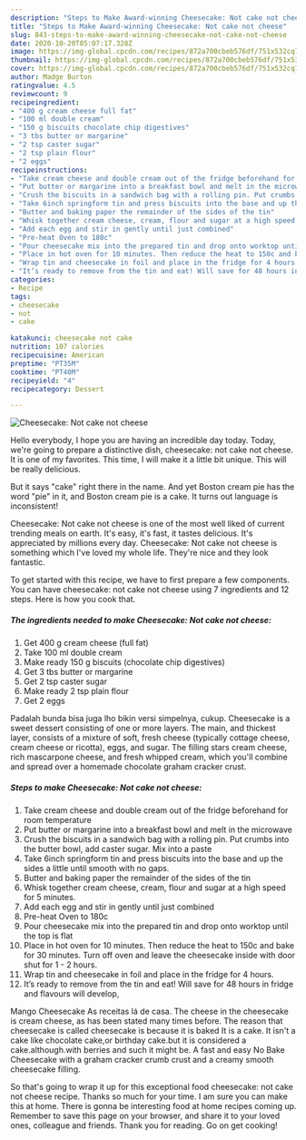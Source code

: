 ```yaml
---
description: "Steps to Make Award-winning Cheesecake: Not cake not cheese"
title: "Steps to Make Award-winning Cheesecake: Not cake not cheese"
slug: 843-steps-to-make-award-winning-cheesecake-not-cake-not-cheese
date: 2020-10-20T05:07:17.328Z
image: https://img-global.cpcdn.com/recipes/872a700cbeb576df/751x532cq70/cheesecake-not-cake-not-cheese-recipe-main-photo.jpg
thumbnail: https://img-global.cpcdn.com/recipes/872a700cbeb576df/751x532cq70/cheesecake-not-cake-not-cheese-recipe-main-photo.jpg
cover: https://img-global.cpcdn.com/recipes/872a700cbeb576df/751x532cq70/cheesecake-not-cake-not-cheese-recipe-main-photo.jpg
author: Madge Burton
ratingvalue: 4.5
reviewcount: 9
recipeingredient:
- "400 g cream cheese full fat"
- "100 ml double cream"
- "150 g biscuits chocolate chip digestives"
- "3 tbs butter or margarine"
- "2 tsp caster sugar"
- "2 tsp plain flour"
- "2 eggs"
recipeinstructions:
- "Take cream cheese and double cream out of the fridge beforehand for room temperature"
- "Put butter or margarine into a breakfast bowl and melt in the microwave"
- "Crush the biscuits in a sandwich bag with a rolling pin. Put crumbs into the butter bowl, add caster sugar. Mix into a paste"
- "Take 6inch springform tin and press biscuits into the base and up the sides a little until smooth with no gaps."
- "Butter and baking paper the remainder of the sides of the tin"
- "Whisk together cream cheese, cream, flour and sugar at a high speed for 5 minutes."
- "Add each egg and stir in gently until just combined"
- "Pre-heat Oven to 180c"
- "Pour cheesecake mix into the prepared tin and drop onto worktop until the top is flat"
- "Place in hot oven for 10 minutes. Then reduce the heat to 150c and bake for 30 minutes. Turn off oven and leave the cheesecake inside with door shut for 1 - 2 hours."
- "Wrap tin and cheesecake in foil and place in the fridge for 4 hours."
- "It’s ready to remove from the tin and eat! Will save for 48 hours in fridge and flavours will develop,"
categories:
- Recipe
tags:
- cheesecake
- not
- cake

katakunci: cheesecake not cake 
nutrition: 107 calories
recipecuisine: American
preptime: "PT35M"
cooktime: "PT40M"
recipeyield: "4"
recipecategory: Dessert

---
```



![Cheesecake: Not cake not cheese](https://img-global.cpcdn.com/recipes/872a700cbeb576df/751x532cq70/cheesecake-not-cake-not-cheese-recipe-main-photo.jpg)

Hello everybody, I hope you are having an incredible day today. Today, we're going to prepare a distinctive dish, cheesecake: not cake not cheese. It is one of my favorites. This time, I will make it a little bit unique. This will be really delicious.

But it says &#34;cake&#34; right there in the name. And yet Boston cream pie has the word &#34;pie&#34; in it, and Boston cream pie is a cake. It turns out language is inconsistent!

Cheesecake: Not cake not cheese is one of the most well liked of current trending meals on earth. It's easy, it's fast, it tastes delicious. It's appreciated by millions every day. Cheesecake: Not cake not cheese is something which I've loved my whole life. They're nice and they look fantastic.


To get started with this recipe, we have to first prepare a few components. You can have cheesecake: not cake not cheese using 7 ingredients and 12 steps. Here is how you cook that.

<!--inarticleads1-->

##### The ingredients needed to make Cheesecake: Not cake not cheese:

1. Get 400 g cream cheese (full fat)
1. Take 100 ml double cream
1. Make ready 150 g biscuits (chocolate chip digestives)
1. Get 3 tbs butter or margarine
1. Get 2 tsp caster sugar
1. Make ready 2 tsp plain flour
1. Get 2 eggs


Padalah bunda bisa juga lho bikin versi simpelnya, cukup. Cheesecake is a sweet dessert consisting of one or more layers. The main, and thickest layer, consists of a mixture of soft, fresh cheese (typically cottage cheese, cream cheese or ricotta), eggs, and sugar. The filling stars cream cheese, rich mascarpone cheese, and fresh whipped cream, which you&#39;ll combine and spread over a homemade chocolate graham cracker crust. 

<!--inarticleads2-->

##### Steps to make Cheesecake: Not cake not cheese:

1. Take cream cheese and double cream out of the fridge beforehand for room temperature
1. Put butter or margarine into a breakfast bowl and melt in the microwave
1. Crush the biscuits in a sandwich bag with a rolling pin. Put crumbs into the butter bowl, add caster sugar. Mix into a paste
1. Take 6inch springform tin and press biscuits into the base and up the sides a little until smooth with no gaps.
1. Butter and baking paper the remainder of the sides of the tin
1. Whisk together cream cheese, cream, flour and sugar at a high speed for 5 minutes.
1. Add each egg and stir in gently until just combined
1. Pre-heat Oven to 180c
1. Pour cheesecake mix into the prepared tin and drop onto worktop until the top is flat
1. Place in hot oven for 10 minutes. Then reduce the heat to 150c and bake for 30 minutes. Turn off oven and leave the cheesecake inside with door shut for 1 - 2 hours.
1. Wrap tin and cheesecake in foil and place in the fridge for 4 hours.
1. It’s ready to remove from the tin and eat! Will save for 48 hours in fridge and flavours will develop,


Mango Cheesecake As receitas lá de casa. The cheese in the cheesecake is cream cheese, as has been stated many times before. The reason that cheesecake is called cheesecake is because it is baked It is a cake. It isn&#39;t a cake like chocolate cake,or birthday cake.but it is considered a cake.although.with berries and such it might be. A fast and easy No Bake Cheesecake with a graham cracker crumb crust and a creamy smooth cheesecake filling. 

So that's going to wrap it up for this exceptional food cheesecake: not cake not cheese recipe. Thanks so much for your time. I am sure you can make this at home. There is gonna be interesting food at home recipes coming up. Remember to save this page on your browser, and share it to your loved ones, colleague and friends. Thank you for reading. Go on get cooking!
